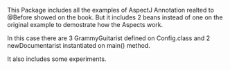 This Package includes all the examples of AspectJ Annotation realted to 
@Before showed on the book. But it includes 2 beans instead 
of one on the original example to demostrate how the Aspects work.

In this case there are 3 GrammyGuitarist defined on Config.class 
and 2 newDocumentarist instantiated on main() method. 

It also includes some experiments.
